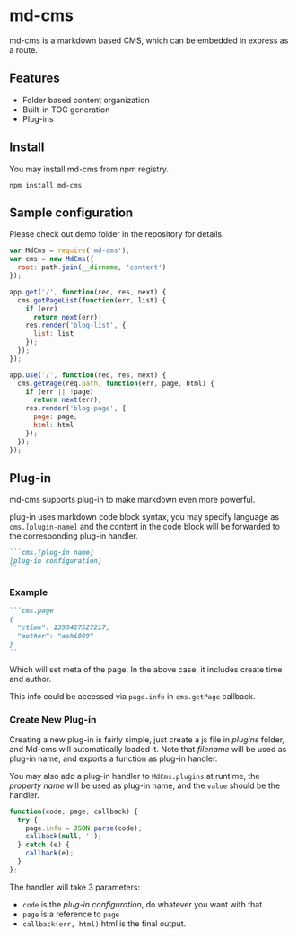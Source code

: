 # md-cms

md-cms is a markdown based CMS, which can be embedded in express as a route.

## Features

- Folder based content organization
- Built-in TOC generation
- Plug-ins

## Install

You may install md-cms from npm registry.

```shell
npm install md-cms
```

## Sample configuration

Please check out demo folder in the repository for details.

```js
var MdCms = require('md-cms');
var cms = new MdCms({
  root: path.join(__dirname, 'content')
});

app.get('/', function(req, res, next) {
  cms.getPageList(function(err, list) {
    if (err)
      return next(err);
    res.render('blog-list', {
      list: list
    });
  });
});

app.use('/', function(req, res, next) {
  cms.getPage(req.path, function(err, page, html) {
    if (err || !page)
      return next(err);
    res.render('blog-page', {
      page: page,
      html: html
    });
  });
});

```

## Plug-in

md-cms supports plug-in to make markdown even more powerful.

plug-in uses markdown code block syntax, you may specify language as
`cms.[plugin-name]` and the content in the code block will be forwarded to the corresponding plug-in handler.

```markdown
```cms.[plug-in name]
[plug-in configuration]
``
```

### Example

```markdown
```cms.page
{
  "ctime": 1393427527217,
  "author": "ashi009"
}
``
```

Which will set meta of the page. In the above case, it includes create time and author.

This info could be accessed via `page.info` in `cms.getPage` callback.

### Create New Plug-in

Creating a new plug-in is fairly simple, just create a js file in *plugins* folder, and Md-cms will automatically loaded it. Note that *filename* will be used as plug-in name, and exports a function as plug-in handler.

You may also add a plug-in handler to `MdCms.plugins` at runtime, the *property name* will be used as plug-in name, and the `value` should be the handler.

```js
function(code, page, callback) {
  try {
    page.info = JSON.parse(code);
    callback(null, '');
  } catch (e) {
    callback(e);
  }
};
```

The handler will take 3 parameters:
- `code` is the *plug-in configuration*, do whatever you want with that
- `page` is a reference to `page`
- `callback(err, html)` html is the final output.
